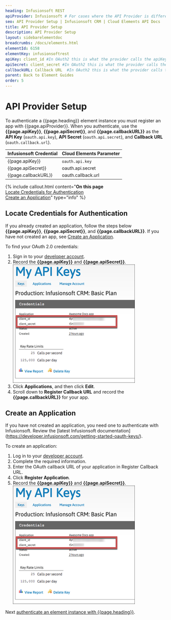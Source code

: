 ```yaml
---
heading: Infusionsoft REST
apiProvider: Infusionsoft # For cases where the API Provider is different than the element name. e;g;, ServiceNow vs. ServiceNow Oauth
seo: API Provider Setup | Infusionsoft CRM | Cloud Elements API Docs
title: API Provider Setup
description: API Provider Setup
layout: sidebarelementdoc
breadcrumbs: /docs/elements.html
elementId: 6158
elementKey: infusionsoftrest
apiKey: client_id #In OAuth2 this is what the provider calls the apiKey, like Client ID, Consumer Key, API Key, or just Key
apiSecret: client_secret #In OAuth2 this is what the provider calls the apiSecret, like Client Secret, Consumer Secret, API Secret, or just Secret
callbackURL: Callback URL  #In OAuth2 this is what the provider calls the callbackURL, like Redirect URL, App URL, or just Callback URL
parent: Back to Element Guides
order: 5
---
```


# API Provider Setup

To authenticate a {{page.heading}} element instance you must register an app with {{page.apiProvider}}. When you authenticate, use the **{{page.apiKey}}**, **{{page.apiSecret}}**, and **{{page.callbackURL}}** as the **API Key** (`oauth.api.key`), **API Secret** (`oauth.api.secret`), and **Callback URL** (`oauth.callback.url`).


| Infusionsoft Credential | Cloud Elements Parameter   |
| :------------- | :------------- |
|  {{page.apiKey}} | `oauth.api.key`  |
|  {{page.apiSecret}}  |oauth.api.secret |
|  {{page.callbackURL}}  |  oauth.callback.url  |

{% include callout.html content="<strong>On this page</strong></br><a href=#locate-credentials-for-authentication>Locate Credentials for Authentication</a></br><a href=#create-an-application>Create an Application</a>" type="info" %}

## Locate Credentials for Authentication

If you already created an application, follow the steps below **{{page.apiKey}}**, **{{page.apiSecret}}**, and **{{page.callbackURL}}**. If you have not created an app, see [Create an Application](#create-an-application).

To find your OAuth 2.0 credentials:

1. Sign in to your [developer account](https://keys.developer.infusionsoft.com/apps/mykeys).
3. Record the **{{page.apiKey}}** and **{{page.apiSecret}}**.
![Key secret and URL](/assets/img/elements/infusionsoft/infusionsoft_creds.png)
4. Click **Applications**, and then click **Edit**.
3. Scroll down to **Register Callback URL** and record the **{{page.callbackURL}}** for your app.

## Create an Application

If you have not created an application, you need one to authenticate with Infusionsoft. Review the [latest Infusionsoft documentation] (https://developer.infusionsoft.com/getting-started-oauth-keys/).

To create an application:

1. Log in to your [developer account](https://keys.developer.infusionsoft.com/apps/).
3. Complete the required information.
4. Enter the OAuth callback URL of your application in Register Callback URL.
4. Click **Register Application**.
3. Record the **{{page.apiKey}}** and **{{page.apiSecret}}**.
![Key secret and URL](/assets/img/elements/infusionsoft/infusionsoft_creds.png)

Next [authenticate an element instance with {{page.heading}}](authenticate.html).
